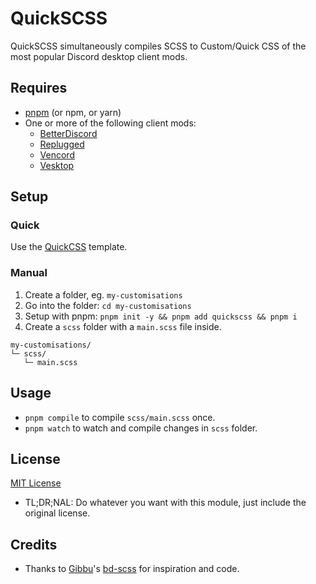 [pnpm]:     https://pnpm.io/installation
[bd]:       https://betterdiscord.app
[rp]:       https://replugged.dev
[vc]:       https://vencord.dev
[vt]:       https://github.com/Vencord/Vesktop

[quickcss]: https://github.com/Saltssaumure/QuickCSS

[license]:  https://github.com/Saltssaumure/QuickSCSS/blob/main/LICENSE

[gibbu]:    https://github.com/Gibbu
[bd-scss]:  https://github.com/Gibbu/bd-scss

# QuickSCSS

QuickSCSS simultaneously compiles SCSS to Custom/Quick CSS of the most popular Discord desktop client mods.

## Requires
- [pnpm][pnpm] (or npm, or yarn)
- One or more of the following client mods:
  - [BetterDiscord][bd]
  - [Replugged][rp]
  - [Vencord][vc]
  - [Vesktop][vt]

## Setup
### Quick
Use the [QuickCSS][quickcss] template.

### Manual
1. Create a folder, eg. `my-customisations`
2. Go into the folder: `cd my-customisations`
3. Setup with pnpm: `pnpm init -y && pnpm add quickscss && pnpm i`
4. Create a `scss` folder with a `main.scss` file inside.
```
my-customisations/
└─ scss/
   └─ main.scss
```

## Usage
- `pnpm compile` to compile `scss/main.scss` once.
- `pnpm watch` to watch and compile changes in `scss` folder.

## License
[MIT License][license]
- <span title="Too long; didn't read; not a lawyer">TL;DR;NAL</span>: Do whatever you want with this module, just include the original license.

## Credits
- Thanks to [Gibbu][gibbu]'s [bd-scss][bd-scss] for inspiration and code.